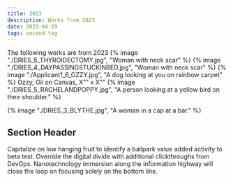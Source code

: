 ```yaml
---
title: 2023
description: Works from 2023
date: 2023-04-29
tags: second tag
---
```

The following works are from 2023
{% image "./DRIES_5_THYROIDECTOMY.jpg", "Woman with neck scar" %}
{% image "./DRIES_4_DAYPASSINGSTUCKINBED.jpg", "Woman with neck scar" %}
{% image "./Applicant1_6_OZZY.jpg", "A dog looking at you on rainbow carpet" %}
Ozzy, Oil on Canvas, X"" x X""
{% image "./DRIES_5_RACHELANDPOPPY.jpg", "A person looking at a yellow bird on their shoulder." %}

{% image "./DRIES_3_BLYTHE.jpg", "A woman in a cap at a bar." %}

## Section Header

Capitalize on low hanging fruit to identify a ballpark value added activity to beta test. Override the digital divide with additional clickthroughs from DevOps. Nanotechnology immersion along the information highway will close the loop on focusing solely on the bottom line.

